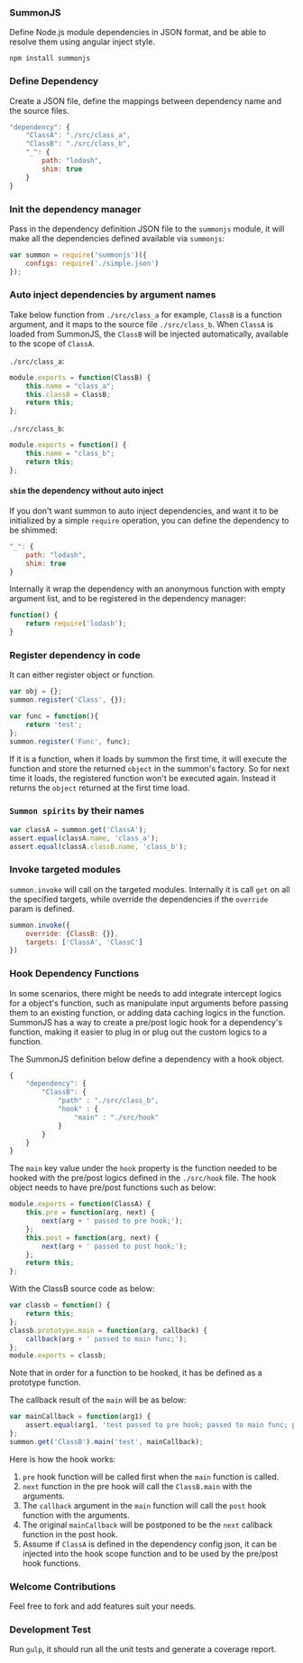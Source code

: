 ### SummonJS
Define Node.js module dependencies in JSON format, and be able to resolve them using angular inject style.

`npm install summonjs`

### Define Dependency
Create a JSON file, define the mappings between dependency name and the source files.
```javascript
"dependency": {
    "ClassA": "./src/class_a",
    "ClassB": "./src/class_b",
    "_": {
        path: "lodash",
        shim: true
    }
}
```

### Init the dependency manager
Pass in the dependency definition JSON file to the `summonjs` module, it will make all the dependencies defined available via `summonjs`:
```javascript
var summon = require('summonjs')({
    configs: require('./simple.json')
});
```

### Auto inject dependencies by argument names
Take below function from `./src/class_a` for example, `ClassB` is a function argument, and it maps to the source file `./src/class_b`. When `ClassA` is loaded from SummonJS, the `ClassB` will be injected automatically, available to the scope of `ClassA`.

`./src/class_a`:
```javascript
module.exports = function(ClassB) {
	this.name = "class_a";
	this.classB = ClassB;
	return this;
};
```

`./src/class_b`:
```javascript
module.exports = function() {
	this.name = "class_b";
	return this;
};
```

#### `shim` the dependency without auto inject
If you don't want summon to auto inject dependencies, and want it to be initialized by a simple `require` operation, you can define the dependency to be shimmed:
```javascript
"_": {
    path: "lodash",
    shim: true
}
```

Internally it wrap the dependency with an anonymous function with empty argument list, and to be registered in the dependency manager:
```javascript
function() {
    return require('lodash');
}
```

### Register dependency in code
It can either register object or function.
```javascript
var obj = {};
summon.register('Class', {});

var func = function(){
    return 'test';
};
summon.register('Func', func);
```

If it is a function, when it loads by summon the first time, it will execute the function and store the returned `object` in the summon's factory. So for next time it loads, the registered function won't be executed again. Instead it returns the `object` returned at the first time load.

### `Summon spirits` by their names
```javascript
var classA = summon.get('ClassA');
assert.equal(classA.name, 'class_a');
assert.equal(classA.classB.name, 'class_b');
```

### Invoke targeted modules
`summon.invoke` will call on the targeted modules. Internally it is call `get` on all the specified targets, while override the dependencies if the `override` param is defined.
```javascript
summon.invoke({
    override: {ClassB: {}},
    targets: ['ClassA', 'ClassC']
})
```

### Hook Dependency Functions
In some scenarios, there might be needs to add integrate intercept logics for a object's function, such as manipulate input arguments before passing them to an existing function, or adding data caching logics in the function. SummonJS has a way to create a pre/post logic hook for a dependency's function, making it easier to plug in or plug out the custom logics to a function.

The SummonJS definition below define a dependency with a hook object.
```javascript
{
	"dependency": {
		"ClassB": {
            "path" : "./src/class_b",
            "hook" : {
                "main" : "./src/hook"
            }
        }
	}
}
```

The `main` key value under the `hook` property is the function needed to be hooked with the pre/post logics defined in the `./src/hook` file. The hook object needs to have pre/post functions such as below:
```javascript
module.exports = function(ClassA) {
	this.pre = function(arg, next) {
        next(arg + ' passed to pre hook;');
    };
    this.post = function(arg, next) {
        next(arg + ' passed to post hook;');
    };
	return this;
};
```

With the ClassB source code as below:
```javascript
var classb = function() {
	return this;
};
classb.prototype.main = function(arg, callback) {
	callback(arg + ' passed to main func;');
};
module.exports = classb;
```

Note that in order for a function to be hooked, it has be defined as a prototype function.

The callback result of the `main` will be as below:
```javascript
var mainCallback = function(arg1) {
    assert.equal(arg1, 'test passed to pre hook; passed to main func; passed to post hook;');
};
summon.get('ClassB').main('test', mainCallback);
```

Here is how the hook works:
 1. `pre` hook function will be called first when the `main` function is called.
 2. `next` function in the pre hook will call the `ClassB.main` with the arguments.
 3. The `callback` argument in the `main` function will call the `post` hook function with the arguments.
 4. The original `mainCallback` will be postponed to be the `next` callback function in the post hook.
 5. Assume if `ClassA` is defined in the dependency config json, it can be injected into the hook scope function and to be used by the pre/post hook functions.

### Welcome Contributions
Feel free to fork and add features suit your needs.

### Development Test
Run `gulp`, it should run all the unit tests and generate a coverage report.
